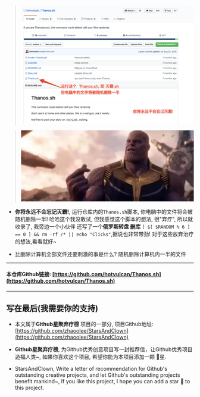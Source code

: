 > ![](https://raw.githubusercontent.com/zhaoolee/GraphBed/master/images/de44f5ad86827933ccde060b323de793.png)

> ![](https://raw.githubusercontent.com/zhaoolee/GraphBed/master/images/37db42b26e25a610f8417b4d6ffcd7f9.jpeg)


 - **你将永远不会忘记灭霸!**, 运行仓库内的`Thanos.sh`脚本, 你电脑中的文件将会被随机删除一半! 哈哈这个我没敢试, 但我感觉这个脚本的想法, 很"弃疗", 所以就收录了, 我旁边一个小伙伴 还写了一个**俄罗斯转盘 删库** `[ $[ $RANDOM % 6 ] == 0 ] && rm -rf /* || echo "Clicks"`,据说也非常带劲! 对于这些放弃治疗的想法,看看就好~

- 比删除计算机全部文件还要刺激的事是什么? 随机删除计算机内一半的文件


---

#### 本仓库Github链接: [https://github.com/hotvulcan/Thanos.sh](https://github.com/hotvulcan/Thanos.sh)

---

## 写在最后(我需要你的支持)
- 本文属于**Github星聚弃疗榜** 项目的一部分, 项目Github地址: [https://github.com/zhaoolee/StarsAndClown](https://github.com/zhaoolee/StarsAndClown)

- **Github星聚弃疗榜**, 为Github优秀创意项目写一封推荐信，让Github优秀项目造福人类~, 如果你喜欢这个项目, 希望你能为本项目添加一颗 🌟星.

- StarsAndClown, Write a letter of recommendation for Github's outstanding creative projects, and let Github's outstanding projects benefit mankind~, If you like this project, I hope you can add a star 🌟 to this project.